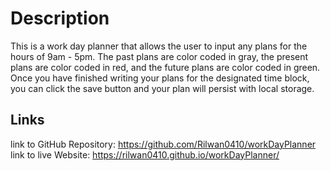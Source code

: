 # Description

This is a work day planner that allows the user to input any plans for the hours of 9am - 5pm. The past plans are color coded in gray, the present plans are color coded in red, and the future plans are color coded in green. Once you have finished writing your plans for the designated time block, you can click the save button and your plan will persist with local storage.

## Links
link to GitHub Repository: https://github.com/Rilwan0410/workDayPlanner
link to live Website: https://rilwan0410.github.io/workDayPlanner/